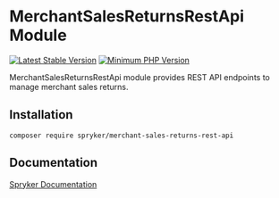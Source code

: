 # MerchantSalesReturnsRestApi Module
[![Latest Stable Version](https://poser.pugx.org/spryker/merchant-sales-returns-rest-api/v/stable.svg)](https://packagist.org/packages/spryker/merchant-sales-returns-rest-api)
[![Minimum PHP Version](https://img.shields.io/badge/php-%3E%3D%207.4-8892BF.svg)](https://php.net/)

MerchantSalesReturnsRestApi module provides REST API endpoints to manage merchant sales returns.

## Installation

```
composer require spryker/merchant-sales-returns-rest-api
```

## Documentation

[Spryker Documentation](https://academy.spryker.com/developing_with_spryker/module_guide/modules.html)
